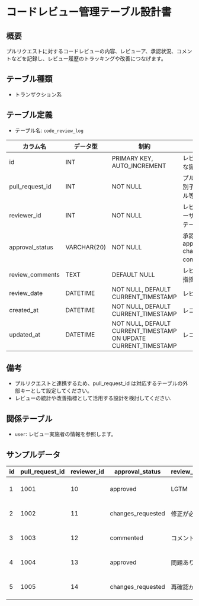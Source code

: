 # コードレビュー管理テーブル設計書

## 概要
プルリクエストに対するコードレビューの内容、レビューア、承認状況、コメントなどを記録し、レビュー履歴のトラッキングや改善につなげます。

## テーブル種類
- トランザクション系

## テーブル定義
- テーブル名: `code_review_log`

| カラム名          | データ型      | 制約                                      | 説明                                           |
|-------------------|---------------|-------------------------------------------|------------------------------------------------|
| id                | INT           | PRIMARY KEY, AUTO_INCREMENT               | レビュー記録の一意な識別子                         |
| pull_request_id   | INT           | NOT NULL                                  | プルリクエストの識別子（PR管理テーブル等と連携推奨）  |
| reviewer_id       | INT           | NOT NULL                                  | レビュー実施者のユーザー識別子（`user` テーブル参照） |
| approval_status   | VARCHAR(20)   | NOT NULL                                  | 承認状況（例: approved, changes_requested, commented）|
| review_comments   | TEXT          | DEFAULT NULL                              | レビューコメント、指摘事項                        |
| review_date       | DATETIME      | NOT NULL, DEFAULT CURRENT_TIMESTAMP       | レビュー実施日時                                 |
| created_at        | DATETIME      | NOT NULL, DEFAULT CURRENT_TIMESTAMP       | レコード作成日時                                |
| updated_at        | DATETIME      | NOT NULL, DEFAULT CURRENT_TIMESTAMP ON UPDATE CURRENT_TIMESTAMP | レコード更新日時                |

## 備考
- プルリクエストと連携するため、pull_request_id は対応するテーブルの外部キーとして設定してください。
- レビューの統計や改善指標として活用する設計を検討してください.

## 関係テーブル
- `user`: レビュー実施者の情報を参照します。

## サンプルデータ
| id | pull_request_id | reviewer_id | approval_status   | review_comments | review_date          | created_at           | updated_at           |
|----|-----------------|-------------|-------------------|-----------------|----------------------|----------------------|----------------------|
| 1  | 1001            | 10          | approved          | LGTM            | 2023-10-01 10:00:00  | 2023-10-01 10:00:00  | 2023-10-01 10:00:00  |
| 2  | 1002            | 11          | changes_requested | 修正が必要です   | 2023-11-05 11:00:00  | 2023-11-05 11:00:00  | 2023-11-05 11:00:00  |
| 3  | 1003            | 12          | commented         | コメントのみ     | 2024-01-01 12:00:00  | 2024-01-01 12:00:00  | 2024-01-01 12:00:00  |
| 4  | 1004            | 13          | approved          | 問題ありません   | 2024-01-15 13:00:00  | 2024-01-15 13:00:00  | 2024-01-15 13:00:00  |
| 5  | 1005            | 14          | changes_requested | 再確認が必要です | 2024-02-01 14:00:00  | 2024-02-01 14:00:00  | 2024-02-01 14:00:00  |
